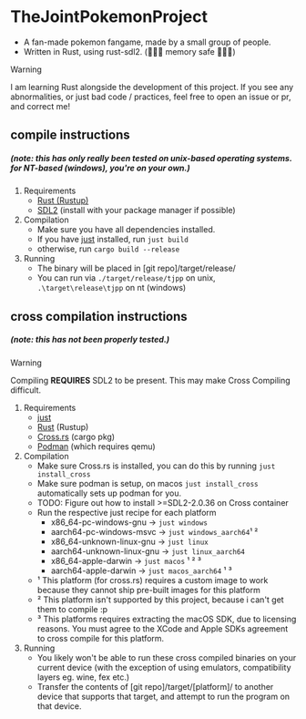 # TheJointPokemonProject
- A fan-made pokemon fangame, made by a small group of people.
- Written in Rust, using rust-sdl2. (🚀🚀🚀 memory safe 🚀🚀🚀)

> [!WARNING]
> I am learning Rust alongside the development of this project.
> If you see any abnormalities, or just bad code / practices, feel free to open an issue or pr, and correct me!

## compile instructions
##### (note: this has only really been tested on unix-based operating systems. for NT-based (windows), you're on your own.)
1. Requirements
   - [Rust (Rustup)](https://rustup.rs/)
   - [SDL2](https://wiki.libsdl.org/SDL2/Installation) (install with your package manager if possible)
2. Compilation
   - Make sure you have all dependencies installed.
   - If you have [just](https://github.com/casey/just) installed, run `just build`
   - otherwise, run `cargo build --release`
3. Running
   - The binary will be placed in [git repo]/target/release/
   - You can run via `./target/release/tjpp` on unix, `.\target\release\tjpp` on nt (windows)

## cross compilation instructions
##### (note: this has not been properly tested.)
> [!WARNING]
> Compiling __REQUIRES__ SDL2 to be present. This may make Cross Compiling difficult.
1. Requirements
   - [just](https://github.com/casey/just)
   - [Rust](https://rustup.rs/) (Rustup)
   - [Cross.rs](https://github.com/cross-rs/cross) (cargo pkg)
   - [Podman](https://podman.io/) (which requires qemu)
2. Compilation
   - Make sure Cross.rs is installed, you can do this by running `just install_cross`
   - Make sure podman is setup, on macos `just install_cross` automatically sets up podman for you.
   - TODO: Figure out how to install >=SDL2-2.0.36 on Cross container
   - Run the respective just recipe for each platform
     - x86_64-pc-windows-gnu -> `just windows`
     - aarch64-pc-windows-msvc -> `just windows_aarch64`¹ ²
     - x86_64-unknown-linux-gnu -> `just linux`
     - aarch64-unknown-linux-gnu -> `just linux_aarch64`
     - x86_64-apple-darwin -> `just macos` ¹ ² ³
     - aarch64-apple-darwin -> `just macos_aarch64` ¹ ³
   - ¹ This platform (for cross.rs) requires a custom image to work because they cannot ship pre-built images for this platform
   - ² This platform isn't supported by this project, because i can't get them to compile :p
   - ³ This platforms requires extracting the macOS SDK, due to licensing reasons. You must agree to the XCode and Apple SDKs agreement to cross compile for this platform.
3. Running
   - You likely won't be able to run these cross compiled binaries on your current device (with the exception of using emulators, compatibility layers eg. wine, fex etc.)
   - Transfer the contents of [git repo]/target/[platform]/ to another device that supports that target, and attempt to run the program on that device.
